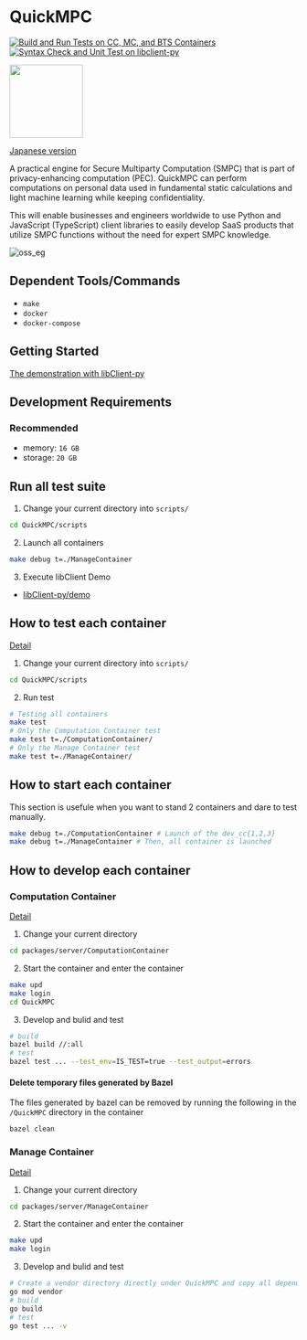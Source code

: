 # QuickMPC
[![Build and Run Tests on CC, MC, and BTS Containers](https://github.com/acompany-develop/QuickMPC/actions/workflows/test-server-all.yml/badge.svg)](https://github.com/acompany-develop/QuickMPC/actions/workflows/test-server-all.yml)
[![Syntax Check and Unit Test on libclient-py](https://github.com/acompany-develop/QuickMPC/actions/workflows/test-client-libclient-py.yml/badge.svg)](https://github.com/acompany-develop/QuickMPC/actions/workflows/test-client-libclient-py.yml)

<img src="https://user-images.githubusercontent.com/1694907/182115030-90fda7cf-068a-48bb-ba50-ee12be6af0b4.png" width=128>

[Japanese version](./README-ja.md)

A practical engine for Secure Multiparty Computation (SMPC) that is part of privacy-enhancing computation (PEC). QuickMPC can perform computations on personal data used in fundamental static calculations and light machine learning while keeping confidentiality.

This will enable businesses and engineers worldwide to use Python and JavaScript (TypeScript) client libraries to easily develop SaaS products that utilize SMPC functions without the need for expert SMPC knowledge.

![oss_eg](https://user-images.githubusercontent.com/1694907/182254973-ee3092a6-ee28-49bb-aaf6-637225271a0b.png)

## Dependent Tools/Commands
- `make`
- `docker`
- `docker-compose`

## Getting Started
[The demonstration with libClient-py](packages/client/libclient-py/demo/README.md)

## Development Requirements
### Recommended

- memory: `16 GB`
- storage: `20 GB`

## Run all test suite
1. Change your current directory into `scripts/`
```sh
cd QuickMPC/scripts
```
2. Launch all containers
```sh
make debug t=./ManageContainer
```
3. Execute libClient Demo
- [libClient-py/demo](packages/client/libclient-py/demo/README.md)

## How to test each container
[Detail](scripts/README.md)
1. Change your current directory into `scripts/`
```sh
cd QuickMPC/scripts
```
2. Run test
```sh
# Testing all containers
make test
# Only the Computation Container test
make test t=./ComputationContainer/
# Only the Manage Container test
make test t=./ManageContainer/
```

## How to start each container
This section is usefule when you want to stand 2 containers and dare to test manually.
```sh
make debug t=./ComputationContainer # Launch of the dev_cc{1,2,3}
make debug t=./ManageContainer # Then, all container is launched
```

## How to develop each container
### Computation Container
[Detail](packages/server/ComputationContainer/README.md)
1. Change your current directory
```sh
cd packages/server/ComputationContainer
```
2. Start the container and enter the container
```sh
make upd
make login
cd QuickMPC
```

3. Develop and bulid and test
```sh
# build
bazel build //:all
# test
bazel test ... --test_env=IS_TEST=true --test_output=errors
```

#### Delete temporary files generated by Bazel
The files generated by bazel can be removed by running the following in the `/QuickMPC` directory in the container

```
bazel clean
```

### Manage Container

[Detail](packages/server/ManageContainer/README.md)
1. Change your current directory
```sh
cd packages/server/ManageContainer
```
2. Start the container and enter the container
```sh
make upd
make login
```
3. Develop and bulid and test
```sh
# Create a vendor directory directly under QuickMPC and copy all dependent packages
go mod vendor
# build
go build
# test
go test ... -v
```

